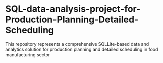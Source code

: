 # SQL-data-analysis-project-for-Production-Planning-Detailed-Scheduling
This repository represents a comprehensive SQLLite-based data and analytics solution for production planning and detailed scheduling in food manufacturing sector
